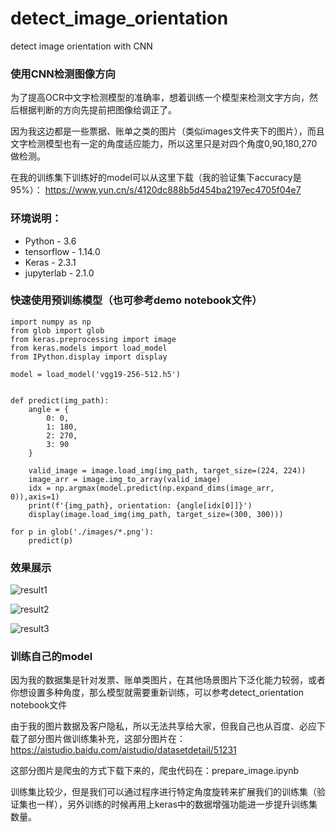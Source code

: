 # detect_image_orientation
detect image orientation with CNN

### 使用CNN检测图像方向
为了提高OCR中文字检测模型的准确率，想着训练一个模型来检测文字方向，然后根据判断的方向先提前把图像给调正了。

因为我这边都是一些票据、账单之类的图片（类似images文件夹下的图片），而且文字检测模型也有一定的角度适应能力，所以这里只是对四个角度0,90,180,270做检测。

在我的训练集下训练好的model可以从这里下载（我的验证集下accuracy是95%）： https://www.yun.cn/s/4120dc888b5d454ba2197ec4705f04e7

### 环境说明：
- Python - 3.6
- tensorflow - 1.14.0
- Keras - 2.3.1
- jupyterlab - 2.1.0


### 快速使用预训练模型（也可参考demo notebook文件）

```
import numpy as np
from glob import glob
from keras.preprocessing import image
from keras.models import load_model
from IPython.display import display

model = load_model('vgg19-256-512.h5')


def predict(img_path):
    angle = {
        0: 0, 
        1: 180, 
        2: 270, 
        3: 90
    }

    valid_image = image.load_img(img_path, target_size=(224, 224))
    image_arr = image.img_to_array(valid_image)
    idx = np.argmax(model.predict(np.expand_dims(image_arr, 0)),axis=1)
    print(f'{img_path}, orientation: {angle[idx[0]]}')
    display(image.load_img(img_path, target_size=(300, 300)))

for p in glob('./images/*.png'):
    predict(p)
```

### 效果展示

![result1](./images/result/result1.png)

![result2](./images/result/result2.png)

![result3](./images/result/result3.png)


### 训练自己的model
因为我的数据集是针对发票、账单类图片，在其他场景图片下泛化能力较弱，或者你想设置多种角度，那么模型就需要重新训练，可以参考detect_orientation notebook文件


由于我的图片数据及客户隐私，所以无法共享给大家，但我自己也从百度、必应下载了部分图片做训练集补充，这部分图片在：
https://aistudio.baidu.com/aistudio/datasetdetail/51231

这部分图片是爬虫的方式下载下来的，爬虫代码在：prepare_image.ipynb

训练集比较少，但是我们可以通过程序进行特定角度旋转来扩展我们的训练集（验证集也一样），另外训练的时候再用上keras中的数据增强功能进一步提升训练集数量。


